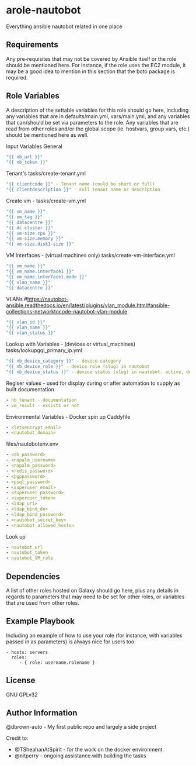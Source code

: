 arole-nautobot
=========

Everything ansible nautobot related in one place

Requirements
------------

Any pre-requisites that may not be covered by Ansible itself or the role should be mentioned here. For instance, if the role uses the EC2 module, it may be a good idea to mention in this section that the boto package is required.

Role Variables
--------------

A description of the settable variables for this role should go here, including any variables that are in defaults/main.yml, vars/main.yml, and any variables that can/should be set via parameters to the role. Any variables that are read from other roles and/or the global scope (ie. hostvars, group vars, etc.) should be mentioned here as well.

Input Variables
General

```yml
"{{ nb_url }}"
"{{ nb_token }}"
```

Tenant's
tasks/create-tenant.yml

```yml
"{{ clientcode }}" - Tenant name (could be short or full)
"{{ clientdescription }}" - Full Tenant name or description
```

Create vm - 
tasks/create-vm.yml
```yml
"{{ vm_name }}"
"{{ vm_tag }}"
"{{ datacentre }}"
"{{ dc.cluster }}"
"{{ vm-size.cpu }}"
"{{ vm-size.memory }}"
"{{ vm-size.disk1-size }}"
```

VM Interfaces - (virtual machines only)
tasks/create-vm-interface.yml

```yml
"{{ vm_name }}"
"{{ vm_name.interface1 }}"
"{{ vm_name.interface1.mode }}"
"{{ vlan_name }}"
"{{ datacentre }}"
```

VLANs
#https://nautobot-ansible.readthedocs.io/en/latest/plugins/vlan_module.html#ansible-collections-networktocode-nautobot-vlan-module
```yml
"{{ vlan_id }}"
"{{ vlan_name }}"
"{{ vlan_status }}"
```

Lookup with Variables - (devices or virtual_machines)
tasks/lookupgql_primary_ip.yml
```yml
"{{ nb_device_category }}" - device category
"{{ nb_device_role }}" - device role (slug) in nautobot
"{{ nb_device_status }}" - device status (slug) in nautobot. active, decommisioned, staged, planned, offline, failed
```

Regiser values - used for display during or after automation to supply as built documentation
```yml
- nb_tenant - documentation
- vm_result - exsists or not
```

Environmental Variables - Docker spin up
Caddyfile
```yml
- <letsencrypt_email>
- <nautobot_domain>
```

files/nautobotenv.env
```yml
- <db_password>
- <napalm_username>
- <napalm_password>
- <redis_password>
- <pgppassword>
- <psql_password>
- <superuser_email>
- <superuser_password>
- <superuser_token>
- <ldap_uri>
- <ldap_bind_dn>
- <ldap_bind_password>
- <nautobot_secret_key>
- <nautobot_allowed_hosts>
```

Look up
```yml
- nautobot_url
- nautobot_token
- nautobot_VM_role
```

Dependencies
------------

A list of other roles hosted on Galaxy should go here, plus any details in regards to parameters that may need to be set for other roles, or variables that are used from other roles.

Example Playbook
----------------

Including an example of how to use your role (for instance, with variables passed in as parameters) is always nice for users too:

    - hosts: servers
      roles:
         - { role: username.rolename }


License
-------

GNU GPLv32

Author Information
------------------

@dbrown-auto - My first public repo and largely a side project

Credit to:
- @TSheahanAtSpirit - for the work on the docker environment.
- @nitperry - ongoing assistance with building the tasks

